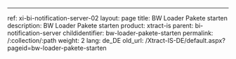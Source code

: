 ---
ref: xi-bi-notification-server-02
layout: page
title: BW Loader Pakete starten
description: BW Loader Pakete starten
product: xtract-is
parent: bi-notification-server
childidentifier: bw-loader-pakete-starten
permalink: /:collection/:path
weight: 2
lang: de_DE
old_url: /Xtract-IS-DE/default.aspx?pageid=bw-loader-pakete-starten
